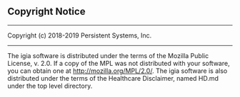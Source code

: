 ## Copyright Notice
-------------------------
Copyright (c) 2018-2019 Persistent Systems, Inc.

-------------------------
The igia software is distributed under the terms of the Mozilla Public License, v. 2.0. If a copy of the MPL was not distributed with your software, you can obtain one at http://mozilla.org/MPL/2.0/. The igia software is also distributed under the terms of the Healthcare Disclaimer, named HD.md under the top level directory.